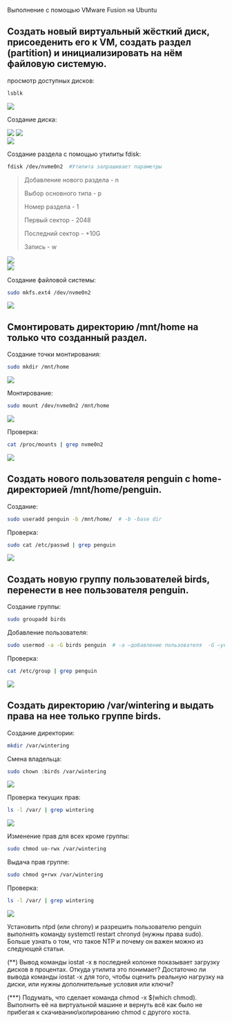 Выполнение с помощью VMware Fusion на Ubuntu

Создать новый виртуальный жёсткий диск, присоеденить его к VM, создать раздел (partition) и инициализировать на нём файловую системую.
-
просмотр доступных дисков:

``` bash
lsblk 
```
![](/HW2/assets/1-1.png) 

Создание диска:  

![](/HW2/assets/1-2.png) 
![](/HW2/assets/1-3.png)  
![](/HW2/assets/1-4.png) 


Создание раздела с помощью утилиты fdisk:

``` bash
fdisk /dev/nvme0n2  #Утилита запрашивает параметры 
```
>Добавление нового раздела - n
>
>Выбор основного типа - p
>
>Номер раздела - 1
>
>Первый сектор - 2048
>
>Последний сектор - +10G
>
>Запись - w
>
![](/HW2/assets/1-5.png)  
![](/HW2/assets/1-6.png) 

Создание файловой системы:

``` bash
sudo mkfs.ext4 /dev/nvme0n2
```
![](/HW2/assets/1-7.png) 

Смонтировать директорию /mnt/home на только что созданный раздел.  
-
Создание точки монтирования:

``` bash
sudo mkdir /mnt/home 
```
![](/HW2/assets/2-1.png)  

Монтирование:

``` bash
sudo mount /dev/nvme0n2 /mnt/home
```
![](/HW2/assets/2-2.png)    

Проверка:

``` bash
cat /proc/mounts | grep nvme0n2
```
![](/HW2/assets/2-3.png)  

Создать нового пользователя penguin с home-директорией /mnt/home/penguin.
-
Создание:

``` bash
sudo useradd penguin -b /mnt/home/  # -b -base dir
```

Проверка:

``` bash
sudo cat /etc/passwd | grep penguin
```
![](/HW2/assets/3-1.png)  

Создать новую группу пользователей birds, перенести в нее пользователя penguin.
-

Создание группы:

``` bash
sudo groupadd birds
```

Добавление пользователя:

``` bash
sudo usermod -a -G birds penguin  # -a —добавление пользователя  -G —указание группы  или -aG
```
Проверка:

``` bash
cat /etc/group | grep penguin
```
![](/HW2/assets/4-1.png)  

Cоздать директорию /var/wintering и выдать права на нее только группе birds.
-

Создание директории:

``` bash
mkdir /var/wintering
```

Смена владельца:
 
``` bash
sudo chown :birds /var/wintering
```
![](/HW2/assets/5-1.png)   

Проверка текущих прав:

``` bash
ls -l /var/ | grep wintering
```
![](/HW2/assets/5-2.png)  

Изменение прав для всех кроме группы:

``` bash
sudo chmod uo-rwx /var/wintering
```

Выдача прав группе:

``` bash
sudo chmod g+rwx /var/wintering
```
Проверка:

``` bash
ls -l /var/ | grep wintering
```
![](/HW2/assets/5-3.png)  

Установить ntpd (или chrony) и разрешить пользователю penguin выполнять команду systemctl restart chronyd (нужны права sudo). Больше узнать о том, что такое NTP и почему он важен можно из следующей статьи.

(**) Вывод команды iostat -x в последней колонке показывает загрузку дисков в процентах. Откуда утилита это понимает?
Достаточно ли вывода команды iostat -x для того, чтобы оценить реальную нагрузку на диски, или нужны дополнительные условия или ключи?

(***) Подумать, что сделает команда chmod -x $(which chmod). Выполнить её на виртуальной машине и вернуть всё как было не прибегая к скачиванию\копированию chmod с другого хоста.
